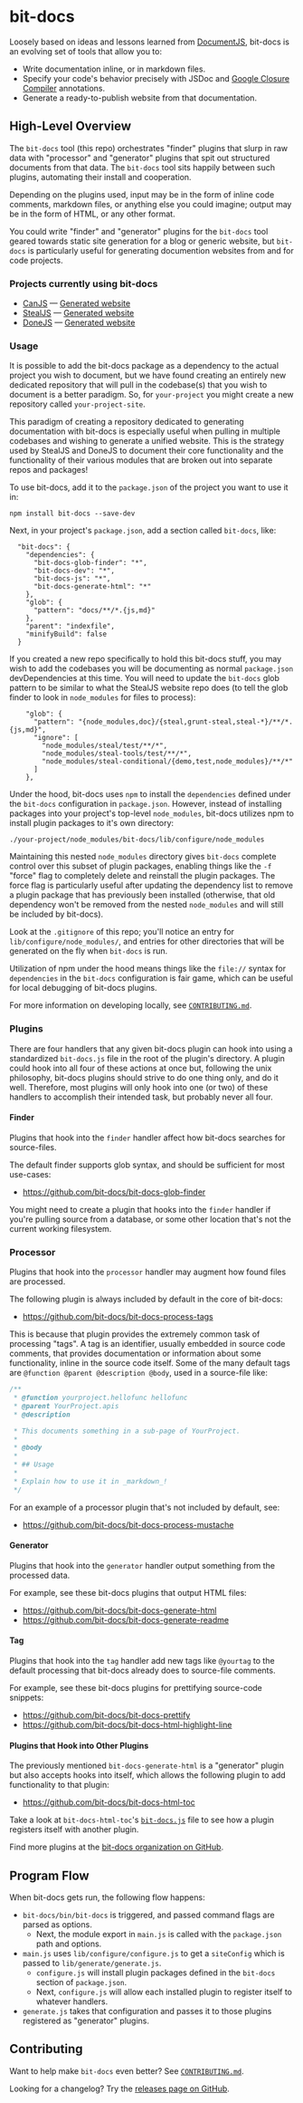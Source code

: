 # bit-docs

Loosely based on ideas and lessons learned from [DocumentJS](http://documentjs.com), bit-docs is an evolving set of tools that allow you to:

 - Write documentation inline, or in markdown files.
 - Specify your code's behavior precisely with JSDoc
   and [Google Closure Compiler](https://github.com/google/closure-compiler/wiki/Annotating-JavaScript-for-the-Closure-Compiler)
   annotations.
- Generate a ready-to-publish website from that documentation.

## High-Level Overview

The `bit-docs` tool (this repo) orchestrates "finder" plugins that slurp in raw data with "processor" and "generator" plugins that spit out structured documents from that data. The `bit-docs` tool sits happily between such plugins, automating their install and cooperation.

Depending on the plugins used, input may be in the form of inline code comments, markdown files, or anything else you could imagine; output may be in the form of HTML, or any other format.

You could write "finder" and "generator" plugins for the `bit-docs` tool geared towards static site generation for a blog or generic website, but `bit-docs` is particularly useful for generating documention websites from and for code projects.

### Projects currently using bit-docs

 - [CanJS](https://github.com/canjs/canjs) — [Generated website](http://canjs.com)
 - [StealJS](https://github.com/stealjs/stealjs) — [Generated website](http://stealjs.com)
 - [DoneJS](https://github.com/donejs/donejs-next) — [Generated website](https://donejs.github.io/donejs-next)

### Usage 

It is possible to add the bit-docs package as a dependency to the actual project you wish to document, but we have found creating an entirely new dedicated repository that will pull in the codebase(s) that you wish to document is a better paradigm. So, for `your-project` you might create a new repository called `your-project-site`.

This paradigm of creating a repository dedicated to generating documentation with bit-docs is especially useful when pulling in multiple codebases and wishing to generate a unified website. This is the strategy used by StealJS and DoneJS to document their core functionality and the functionality of their various modules that are broken out into separate repos and packages!

To use bit-docs, add it to the `package.json` of the project you want to use it in:

```
npm install bit-docs --save-dev
```

Next, in your project's `package.json`, add a section called `bit-docs`, like:

```
  "bit-docs": {
    "dependencies": {
      "bit-docs-glob-finder": "*",
      "bit-docs-dev": "*",
      "bit-docs-js": "*",
      "bit-docs-generate-html": "*"
    },
    "glob": {
      "pattern": "docs/**/*.{js,md}"
    },
    "parent": "indexfile",
    "minifyBuild": false
  }
```

If you created a new repo specifically to hold this bit-docs stuff, you may wish to add the codebases you will be documenting as normal `package.json` devDependencies at this time. You will need to update the `bit-docs` glob pattern to be similar to what the StealJS website repo does (to tell the glob finder to look in `node_modules` for files to process):

```
    "glob": {
      "pattern": "{node_modules,doc}/{steal,grunt-steal,steal-*}/**/*.{js,md}",
      "ignore": [
        "node_modules/steal/test/**/*",
        "node_modules/steal-tools/test/**/*",
        "node_modules/steal-conditional/{demo,test,node_modules}/**/*"
      ]
	},
```

Under the hood, bit-docs uses `npm` to install the `dependencies` defined under the `bit-docs` configuration in `package.json`. However, instead of installing packages into your project's top-level `node_modules`, bit-docs utilizes npm to install plugin packages to it's own directory:

```
./your-project/node_modules/bit-docs/lib/configure/node_modules
```

Maintaining this nested `node_modules` directory gives `bit-docs` complete control over this subset of plugin packages, enabling things like the `-f` "force" flag to completely delete and reinstall the plugin packages. The force flag is particularly useful after updating the dependency list to remove a plugin package that has previously been installed (otherwise, that old dependency won't be removed from the nested `node_modules` and will still be included by bit-docs).

Look at the `.gitignore` of this repo; you'll notice an entry for `lib/configure/node_modules/`, and entries for other directories that will be generated on the fly when `bit-docs` is run.

Utilization of npm under the hood means things like the `file://` syntax for `dependencies` in the `bit-docs` configuration is fair game, which can be useful for local debugging of bit-docs plugins.

For more information on developing locally, see [`CONTRIBUTING.md`](CONTRIBUTING.md).

### Plugins

There are four handlers that any given bit-docs plugin can hook into using a standardized `bit-docs.js` file in the root of the plugin's directory. A plugin could hook into all four of these actions at once but, following the unix philosophy, bit-docs plugins should strive to do one thing only, and do it well. Therefore, most plugins will only hook into one (or two) of these handlers to accomplish their intended task, but probably never all four.

#### Finder

Plugins that hook into the `finder` handler affect how bit-docs searches for source-files.

The default finder supports glob syntax, and should be sufficient for most use-cases:

- <https://github.com/bit-docs/bit-docs-glob-finder>

You might need to create a plugin that hooks into the `finder` handler if you're pulling source from a database, or some other location that's not the current working filesystem.

### Processor

Plugins that hook into the `processor` handler may augment how found files are processed.

The following plugin is always included by default in the core of bit-docs:

- <https://github.com/bit-docs/bit-docs-process-tags>

This is because that plugin provides the extremely common task of processing "tags". A tag is an identifier, usually embedded in source code comments, that provides documentation or information about some functionality, inline in the source code itself. Some of the many default tags are `@function @parent @description @body`, used in a source-file like:

```js
/**
 * @function yourproject.hellofunc hellofunc
 * @parent YourProject.apis
 * @description

 * This documents something in a sub-page of YourProject.
 *
 * @body
 *
 * ## Usage
 *
 * Explain how to use it in _markdown_!
 */
```

For an example of a processor plugin that's not included by default, see:

- <https://github.com/bit-docs/bit-docs-process-mustache>

#### Generator

Plugins that hook into the `generator` handler output something from the processed data.

For example, see these bit-docs plugins that output HTML files:

- <https://github.com/bit-docs/bit-docs-generate-html>
- <https://github.com/bit-docs/bit-docs-generate-readme>

#### Tag

Plugins that hook into the `tag` handler add new tags like `@yourtag` to the default processing that bit-docs already does to source-file comments.

For example, see these bit-docs plugins for prettifying source-code snippets:

- <https://github.com/bit-docs/bit-docs-prettify>
- <https://github.com/bit-docs/bit-docs-html-highlight-line>

#### Plugins that Hook into Other Plugins

The previously mentioned `bit-docs-generate-html` is a "generator" plugin but also accepts hooks into itself, which allows the following plugin to add functionality to that plugin:

- <https://github.com/bit-docs/bit-docs-html-toc>

Take a look at `bit-docs-html-toc`'s [`bit-docs.js`](https://github.com/bit-docs/bit-docs-html-toc/blob/master/bit-docs.js) file to see how a plugin registers itself with another plugin.

Find more plugins at the [bit-docs organization on GitHub](https://github.com/bit-docs).

## Program Flow

When bit-docs gets run, the following flow happens:

- `bit-docs/bin/bit-docs` is triggered, and passed command flags are parsed as options.
	- Next, the module export in `main.js` is called with the `package.json` path and options.
- `main.js` uses `lib/configure/configure.js` to get a `siteConfig` which is passed to `lib/generate/generate.js`.
	- `configure.js` will install plugin packages defined in the `bit-docs` section of `package.json`.
	- Next, `configure.js` will allow each installed plugin to register itself to whatever handlers.
- `generate.js` takes that configuration and passes it to those plugins registered as "generator" plugins.

## Contributing

Want to help make `bit-docs` even better? See [`CONTRIBUTING.md`](CONTRIBUTING.md).

Looking for a changelog? Try the [releases page on GitHub](https://github.com/bit-docs/bit-docs/releases).
